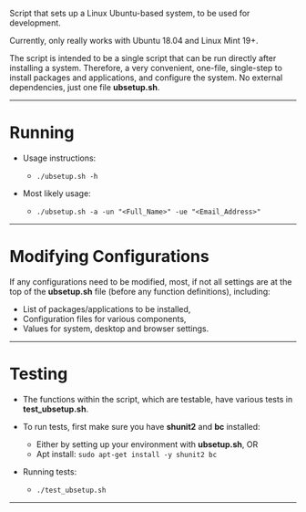 Script that sets up a Linux Ubuntu-based system, to be used for development.

Currently, only really works with Ubuntu 18.04 and Linux Mint 19+.

The script is intended to be a single script that can be run directly after
installing a system.  Therefore, a very convenient, one-file, single-step to
install packages and applications, and configure the system.
No external dependencies, just one file **ubsetup.sh**.

___


# Running

* Usage instructions:
  * `./ubsetup.sh -h`

* Most likely usage:
  * `./ubsetup.sh -a -un "<Full_Name>" -ue "<Email_Address>"`

___


# Modifying Configurations

If any configurations need to be modified, most, if not all settings are at the
top of the **ubsetup.sh** file (before any function definitions), including:
  * List of packages/applications to be installed,
  * Configuration files for various components,
  * Values for system, desktop and browser settings.

___


# Testing

* The functions within the script, which are testable, have various tests in **test_ubsetup.sh**.

* To run tests, first make sure you have **shunit2** and **bc** installed:
  * Either by setting up your environment with **ubsetup.sh**, OR
  * Apt install:  `sudo apt-get install -y shunit2 bc`

* Running tests:
  * `./test_ubsetup.sh`

___
